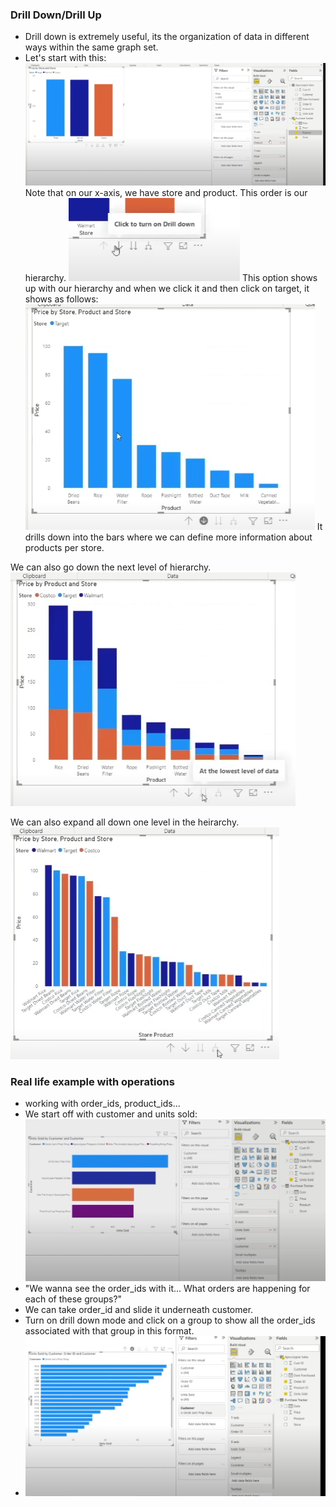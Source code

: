 ### Drill Down/Drill Up
- Drill down is extremely useful, its the organization of data in different ways within the same graph set. 
- Let's start with this:
  ![alt text](images\image.png)
Note that on our x-axis, we have store and product. This order is our hierarchy. 
![alt text](images\image-1.png)
This option shows up with our hierarchy and when we click it and then click on target, it shows as follows:
![alt text](images\image-2.png)
It drills down into the bars where we can define more information about products per store.

We can also go down the next level of hierarchy. 
![alt text](images\image-3.png)

We can also expand all down one level in the heirarchy.
![alt text](images\image-4.png)

### Real life example with operations
- working with order_ids, product_ids...
- We start off with customer and units sold:
  ![alt text](images\image-5.png) 
- "We wanna see the order_ids with it... What orders are happening for each of these groups?"
- We can take order_id and slide it underneath customer.
- Turn on drill down mode and click on a group to show all the order_ids associated with that group in this format. 
- ![alt text](images\image-6.png)